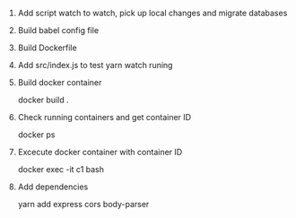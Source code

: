 1. Add script watch to watch, pick up local changes and migrate databases

2. Build babel config file 

3. Build Dockerfile 

4. Add src/index.js to test yarn watch runing 

5. Build docker container 

    docker build .

6. Check running containers and get container ID

    docker ps 

7. Excecute docker container with container ID

    docker exec -it c1 bash 

8. Add dependencies 
   
    yarn add express cors body-parser